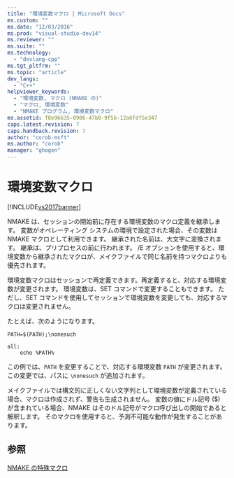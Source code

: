 ```yaml
---
title: "環境変数マクロ | Microsoft Docs"
ms.custom: ""
ms.date: "12/03/2016"
ms.prod: "visual-studio-dev14"
ms.reviewer: ""
ms.suite: ""
ms.technology: 
  - "devlang-cpp"
ms.tgt_pltfrm: ""
ms.topic: "article"
dev_langs: 
  - "C++"
helpviewer_keywords: 
  - "環境変数, マクロ (NMAKE の)"
  - "マクロ, 環境変数"
  - "NMAKE プログラム, 環境変数マクロ"
ms.assetid: f8e96635-0906-47b0-9f56-12a6fdf5e347
caps.latest.revision: 7
caps.handback.revision: 7
author: "corob-msft"
ms.author: "corob"
manager: "ghogen"
---
```

# 環境変数マクロ
[!INCLUDE[vs2017banner](../assembler/inline/includes/vs2017banner.md)]

NMAKE は、セッションの開始前に存在する環境変数のマクロ定義を継承します。  変数がオペレーティング システムの環境で設定された場合、その変数は NMAKE マクロとして利用できます。  継承された名前は、大文字に変換されます。  継承は、プリプロセスの前に行われます。  \/E オプションを使用すると、環境変数から継承されたマクロが、メイクファイルで同じ名前を持つマクロよりも優先されます。  
  
 環境変数マクロはセッションで再定義できます。再定義すると、対応する環境変数が変更されます。  環境変数は、SET コマンドで変更することもできます。  ただし、SET コマンドを使用してセッションで環境変数を変更しても、対応するマクロは変更されません。  
  
 たとえば、次のようになります。  
  
```  
PATH=$(PATH);\nonesuch  
  
all:  
    echo %PATH%  
```  
  
 この例では、`PATH` を変更することで、対応する環境変数 `PATH` が変更されます。この変更では、パスに `\nonesuch` が追加されます。  
  
 メイクファイルでは構文的に正しくない文字列として環境変数が定義されている場合、マクロは作成されず、警告も生成されません。  変数の値にドル記号 \($\) が含まれている場合、NMAKE はそのドル記号がマクロ呼び出しの開始であると解釈します。  そのマクロを使用すると、予測不可能な動作が発生することがあります。  
  
## 参照  
 [NMAKE の特殊マクロ](../build/special-nmake-macros.md)